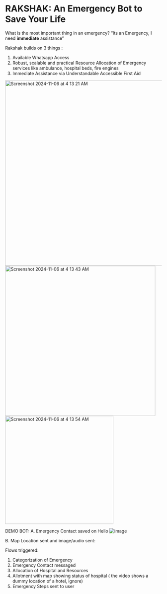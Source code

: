 # RAKSHAK: An Emergency Bot to Save Your Life
What is the most important thing in an emergency? 
“Its an Emergency, I need **immediate** assistance”

Rakshak builds on 3 things :
1. Available Whatsapp Access
2. Robust, scalable and practical Resource Allocation of Emergency services like ambulance, hospital beds, fire engines
3. Immediate Assistance via Understandable Accessible First Aid 

<img width="597" alt="Screenshot 2024-11-06 at 4 13 21 AM" src="https://github.com/user-attachments/assets/f09993db-63c9-4daf-b950-078e22b42a79">

<img width="483" alt="Screenshot 2024-11-06 at 4 13 43 AM" src="https://github.com/user-attachments/assets/82864ec7-84e5-4392-beab-9cad4afda498">

<img width="348" alt="Screenshot 2024-11-06 at 4 13 54 AM" src="https://github.com/user-attachments/assets/63039c67-7f51-4291-bc6d-ffd59c339ac5">

DEMO BOT:
A. Emergency Contact saved on Hello
![image](https://github.com/user-attachments/assets/4e1efa47-6660-4c27-89d1-d58b3d29b615)

B. Map Location sent and image/audio sent:

Flows triggered:
1. Categorization of Emergency
2. Emergency Contact messaged
3. Allocation of Hospital and Resources
4. Allotment with map showing status of hospital 
( the video shows a dummy location of a hotel, ignore)
5. Emergency Steps sent to user

